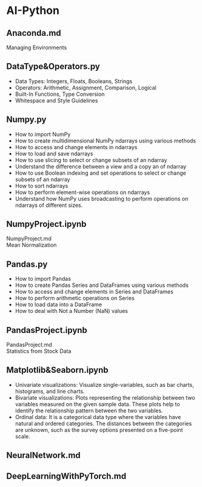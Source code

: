 
# AI-Python
## Anaconda.md
Managing Environments
## DataType&Operators.py
- Data Types: Integers, Floats, Booleans, Strings
- Operators: Arithmetic, Assignment, Comparison, Logical
- Built-In Functions, Type Conversion
- Whitespace and Style Guidelines
## Numpy.py
- How to import NumPy
- How to create multidimensional NumPy ndarrays using various methods
- How to access and change elements in ndarrays
- How to load and save ndarrays
- How to use slicing to select or change subsets of an ndarray
- Understand the difference between a view and a copy an of ndarray
- How to use Boolean indexing and set operations to select or change subsets of an ndarray
- How to sort ndarrays
- How to perform element-wise operations on ndarrays
- Understand how NumPy uses broadcasting to perform operations on ndarrays of different sizes.
## NumpyProject.ipynb
NumpyProject.md  
Mean Normalization
## Pandas.py
- How to import Pandas
- How to create Pandas Series and DataFrames using various methods
- How to access and change elements in Series and DataFrames
- How to perform arithmetic operations on Series
- How to load data into a DataFrame
- How to deal with Not a Number (NaN) values
## PandasProject.ipynb
PandasProject.md  
Statistics from Stock Data
## Matplotlib&Seaborn.ipynb
- Univariate visualizations: Visualize single-variables, such as bar charts, histograms, and line charts.
- Bivariate visualizations: Plots representing the relationship between two variables measured on the given sample data. These plots help to identify the relationship pattern between the two variables.
- Ordinal data: It is a categorical data type where the variables have natural and ordered categories. The distances between the categories are unknown, such as the survey options presented on a five-point scale.
## NeuralNetwork.md
## DeepLearningWithPyTorch.md

